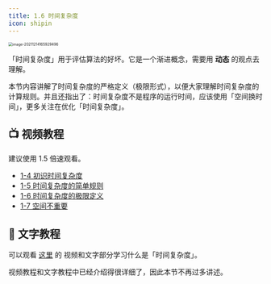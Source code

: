 ```yaml
---
title: 1.6 时间复杂度
icon: shipin
---
```


<img src="https://tva1.sinaimg.cn/large/008i3skNgy1gxdgv73hcfj32160ngjuy.jpg" alt="image-20211214165929496" style="zoom:50%;" />

「时间复杂度」用于评估算法的好坏。它是一个渐进概念，需要用 **动态** 的观点去理解。

本节内容讲解了时间复杂度的严格定义（极限形式），以便大家理解时间复杂度的计算规则。并且还指出了：时间复杂度不是程序的运行时间，应该使用「空间换时间」，更多关注在优化「时间复杂度」。

## :tv: **视频教程**

建议使用 1.5 倍速观看。

- [1-4 初识时间复杂度](https://www.bilibili.com/video/BV11h411h7nT?p=4)
- [1-5 时间复杂度的简单规则](https://www.bilibili.com/video/BV11h411h7nT?p=5)
- [1-6 时间复杂度的极限定义](https://www.bilibili.com/video/BV11h411h7nT?p=6)
- [1-7 空间不重要](https://www.bilibili.com/video/BV11h411h7nT?p=7)

## :notebook_with_decorative_cover: 文字教程

可以观看 [这里](https://leetcode-cn.com/leetbook/read/learning-algorithms-with-leetcode/553v4h/) 的 视频和文字部分学习什么是「时间复杂度」。

视频教程和文字教程中已经介绍得很详细了，因此本节不再过多讲述。
